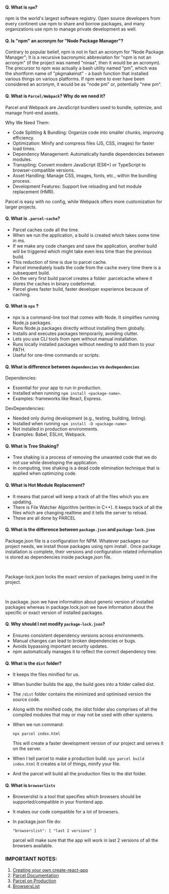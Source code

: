 #### Q. What is `npm`?

npm is the world's largest software registry. Open source developers from every continent use npm to share and borrow packages, and many organizations use npm to manage private development as well.

#### Q. Is "npm" an acronym for "Node Package Manager"?

Contrary to popular belief, npm is not in fact an acronym for "Node Package Manager"; It is a recursive bacronymic abbreviation for "npm is not an acronym" (if the project was named "ninaa", then it would be an acronym). The precursor to npm was actually a bash utility named "pm", which was the shortform name of "pkgmakeinst" - a bash function that installed various things on various platforms. If npm were to ever have been considered an acronym, it would be as "node pm" or, potentially "new pm".

#### Q. What is `Parcel/Webpack`? Why do we need it?

Parcel and Webpack are JavaScript bundlers used to bundle, optimize, and manage front-end assets.

Why We Need Them:

- Code Splitting & Bundling: Organize code into smaller chunks, improving efficiency.
- Optimization: Minify and compress files (JS, CSS, images) for faster load times.
- Dependency Management: Automatically handle dependencies between modules.
- Transpiling: Convert modern JavaScript (ES6+) or TypeScript to browser-compatible versions.
- Asset Handling: Manage CSS, images, fonts, etc., within the bundling process.
- Development Features: Support live reloading and hot module replacement (HMR).

Parcel is easy with no config, while Webpack offers more customization for larger projects.

#### Q. What is `.parcel-cache`?

- Parcel caches code all the time.
- When we run the application, a build is created which takes some time in ms.
- If we make any code changes and save the application, another
  build will be triggered which might take even less time than
  the previous build.
- This reduction of time is due to parcel cache.
- Parcel immediately loads the code from the cache every time
  there is a subsequent build.
- On the very first build parcel creates a folder .parcelcache
  where it stores the caches in binary codeformat.
- Parcel gives faster build, faster developer experience
  because of caching.

#### Q. What is `npx` ?

- npx is a command-line tool that comes with Node. It simplifies running Node.js packages.
- Runs Node.js packages directly without installing them globally.
- Installs and executes packages temporarily, avoiding clutter.
- Lets you use CLI tools from npm without manual installation.
- Runs locally installed packages without needing to add them to your PATH.
- Useful for one-time commands or scripts.

#### Q. What is difference between `dependencies` vs `devDependencies`

Dependencies:

- Essential for your app to run in production.
- Installed when running `npm install <package-name>`.
- Examples: frameworks like React, Express.

DevDependencies:

- Needed only during development (e.g., testing, building, linting).
- Installed when running `npm install -D <package-name>`
- Not installed in production environments.
- Examples: Babel, ESLint, Webpack.

#### Q. What is Tree Shaking?

- Tree shaking is a process of removing the unwanted code that
  we do not use while developing the application.
- In computing, tree shaking is a dead code elimination
  technique that is applied when optimizing code.

#### Q. What is Hot Module Replacement?

- It means that parcel will keep a track of all the files which
  you are updating.
- There is File Watcher Algorithm (written in C++). It keeps
  track of all the files which are changing realtime and it
  tells the server to reload.
- These are all done by PARCEL

#### Q. What is the difference between `package.json` and `package-lock.json`

Package.json file is a configuration for NPM. Whatever
packages our project needs, we install those packages using
npm install <packageName>.
Once package installation is complete, their versions and
configuration related information is stored as dependencies
inside package.json file.

<br/>

Package-lock.json locks the exact version of packages being
used in the project.

<br/>

In package. json we have information about generic version
of installed packages whereas in package.lock.json we have
information about the specific or exact version of
installed packages.

#### Q. Why should I not modify `package-lock.json`?

- Ensures consistent dependency versions across environments.
- Manual changes can lead to broken dependencies or bugs.
- Avoids bypassing important security updates.
- npm automatically manages it to reflect the correct dependency tree.

#### Q. What is the `dist` folder?

- It keeps the files minified for us.
- When bundler builds the app, the build goes into a folder
  called dist.
- The `/dist` folder contains the minimized and optimised
  version the source code.
- Along with the minified code, the /dist folder also comprises
  of all the compiled modules that may or may not be used with
  other systems.
- When we run command:

  `npx parcel index.html`

  This will create a faster development version of our project and serves it on the server.

- When I tell parcel to make a production build:
  `npx parcel build index.html`
  It creates a lot of things, minify your file.
- And the parcel will build all the production files to
  the dist folder.

#### Q. What is `browserlists`

- Browserslist is a tool that specifies which browsers should
  be supported/compatible in your frontend app.
- It makes our code compatible for a lot of browsers.
- In package.json file do:

  `"browserslist": [
    "last 2 versions"
]`

  parcel will make sure that the app will work in last 2 versions of all the browsers available.

### IMPORTANT NOTES:

1. [Creating your own create-react-app](https://medium.com/@JedaiSaboteur/creating-a-react-app-from-scratch-f3c693b84658)
2. [Parcel Documentation](https://parceljs.org/getting-started/webapp/)
3. [Parcel on Production](https://parceljs.org/features/production/)
4. [BrowsersList](https://browserslist.dev/)
